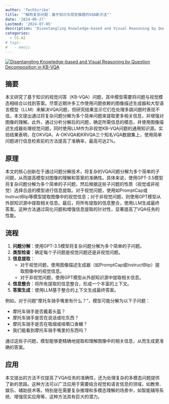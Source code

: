 ```yaml
---
author: 'TechScribe'
title: '"解构复杂问题：基于知识与视觉推理的VQA新方法"'
date: '2024-06-27'
Lastmod: '2024-07-05'
description: 'Disentangling Knowledge-based and Visual Reasoning by Question Decomposition in KB-VQA'
categories:
  - CS.AI
# tags:
#   - emoji
---
```


[![Disentangling Knowledge-based and Visual Reasoning by Question Decomposition in KB-VQA](https://arxiv-research-1301205113.cos.ap-guangzhou.myqcloud.com/images/2406.18839v1.pdf_0.jpg)](https://arxiv.org/abs/2406.18839v1)

## 摘要

本文研究了基于知识的视觉问答（KB-VQA）问题，其中模型需要将问题与视觉模态相结合以找到答案。尽管近期许多工作使用问题依赖的图像描述生成器和大型语言模型（LLM）来解决VQA问题，但研究结果显示它们在处理多跳问题时表现不佳。本文提出通过将复杂问题分解为多个简单问题来提取更多相关信息，并增强对图像的理解。此外，通过分析分解后的问题，确定所需信息的模态，并使用图像描述生成器处理视觉问题，同时使用LLM作为非视觉KB-VQA问题的通用知识源。实验结果表明，在OKVQA、A-OKVQA和KRVQA三个知名VQA数据集上，使用简单问题进行信息检索前的方法提高了准确率，最高可达2%。<!--more-->

## 原理

本文的核心创新在于通过问题分解技术，将复杂的VQA问题分解为多个简单的子问题，从而提高模型对图像的理解和答案的准确性。具体来说，使用GPT-3.5模型将复杂问题分解为多个简单的子问题，然后根据这些子问题的性质（视觉或非视觉）选择合适的模型进行信息提取。对于视觉问题，使用如PromptCap或InstructBlip等模型提取图像中的视觉信息；对于非视觉问题，则使用GPT模型从外部知识源中提取相关信息。最后，将所有提取的信息整合，使用LLM生成最终答案。这种方法通过简化问题和增强信息提取的针对性，显著提高了VQA任务的性能。

## 流程

1. **问题分解**：使用GPT-3.5模型将复杂问题分解为多个简单的子问题。
2. **类型检查**：确定每个子问题是视觉问题还是非视觉问题。
3. **信息提取**：
   - 对于视觉问题，使用图像描述生成器（如PromptCap或InstructBlip）提取图像中的视觉信息。
   - 对于非视觉问题，使用GPT模型从外部知识源中提取相关信息。
4. **信息整合**：将所有提取的信息整合，形成一个丰富的上下文。
5. **答案生成**：使用LLM基于整合的上下文生成最终答案。

例如，对于问题“摩托车骑手嘴里有什么？”，模型可能分解为以下子问题：
- 摩托车骑手是否戴着头盔？
- 摩托车骑手是否在说话或吃东西？
- 摩托车骑手是否在吸烟或咀嚼口香糖？
- 我们能看到摩托车骑手嘴里的东西吗？

通过这些子问题，模型能够更精确地提取和理解图像中的相关信息，从而生成更准确的答案。

## 应用

本文提出的方法不仅提高了VQA任务的准确性，还为处理复杂的多模态问题提供了新的思路。这种方法可以广泛应用于需要结合视觉和语言信息的领域，如教育、娱乐、辅助技术等。特别是在需要复杂推理和多模态理解的场景中，如智能辅导系统、增强现实应用等，这种方法具有巨大的潜力。